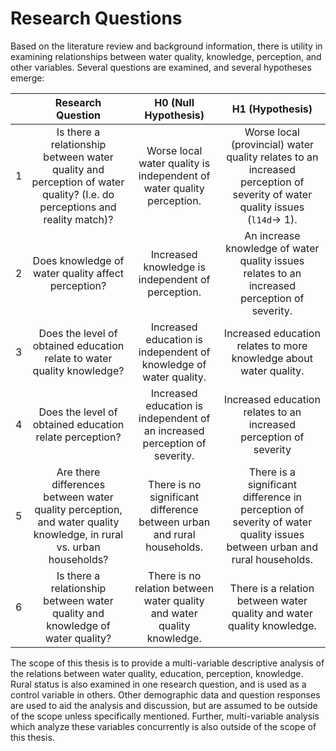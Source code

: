 # Research Questions 

Based on the literature review and background information, there is utility in examining relationships between water quality, knowledge, perception, and other variables. Several questions are examined, and several hypotheses emerge:

|   | Research Question                                                                                                       | H0 (Null Hypothesis)                                                       | H1 (Hypothesis)                                                                                                            |
|:-:|:-----------------------------------------------------------------------------------------------------------------------:|:--------------------------------------------------------------------------:|:--------------------------------------------------------------------------------------------------------------------------:|
| 1 | Is there a relationship between water quality and perception of water quality? (I.e. do perceptions and reality match)? | Worse local water quality is independent of water quality perception.      | Worse local (provincial) water quality relates to an increased perception of severity of water quality issues (`l14d`→ 1). |
| 2 | Does knowledge of water quality affect perception?                                                                      | Increased knowledge is independent of perception.                          | An increase knowledge of water quality issues relates to an increased perception of severity.                              |
| 3 | Does the level of obtained education relate to water quality knowledge?                                                 | Increased education is independent of knowledge of water quality.          | Increased education relates to more knowledge about water quality.                                                         |
| 4 | Does the level of obtained education relate perception?                                                                 | Increased education is independent of an increased perception of severity. | Increased education relates to an increased perception of severity                                                         |
| 5 | Are there differences between water quality perception, and water quality knowledge, in rural vs. urban households?     | There is no significant difference between urban and rural households.     | There is a significant difference in perception of severity of water quality issues between urban and rural households.    |
| 6 | Is there a relationship between water quality and knowledge of water quality?                                           | There is no relation between water quality and water quality knowledge.    | There is a relation between water quality and water quality knowledge.                                                     |

The scope of this thesis is to provide a multi-variable descriptive analysis of the relations between water quality, education, perception, knowledge. Rural status is also examined in one research question, and is used as a control variable in others. Other demographic data and question responses are used to aid the analysis and discussion, but are assumed to be outside of the scope unless specifically mentioned. Further, multi-variable analysis which analyze these variables concurrently is also outside of the scope of this thesis.